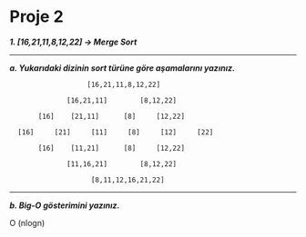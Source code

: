 # Proje 2

***1. [16,21,11,8,12,22] -> Merge Sort***

---
***a. Yukarıdaki dizinin sort türüne göre aşamalarını yazınız.***

                       [16,21,11,8,12,22]

		          [16,21,11]		[8,12,22]

           [16]	   [21,11]	    [8]		[12,22]
		 
      [16]     [21]     [11]     [8]     [12]     [22]

   	       [16]    [11,21]      [8] 	[12,22]

    		      [11,16,21]		[8,12,22]
  
	            	    [8,11,12,16,21,22]

---
***b. Big-O gösterimini yazınız.***

O (nlogn)